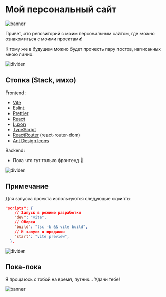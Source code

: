 # Мой персональный сайт

![banner](https://github.com/aculaOne/aculaOne/blob/main/assets/img/github_banner.png?raw=true)

Привет, это репозиторий с моим персональным сайтом, где можно ознакомиться с моими проектами!

К тому же в будущем можно будет прочесть пару постов, написанных мною лично.

![divider](https://github.com/aculaOne/aculaOne/blob/main/assets/img/github_divider.png?raw=true)

## Стопка (Stack, имхо)

Frontend:

- [Vite](https://vite.dev/)
- [Eslint](https://eslint.org/)
- [Prettier](https://prettier.io/)
- [React](https://ru.react.dev/)
- [Luxon](https://moment.github.io/luxon/#/)
- [TypeScript](https://www.typescriptlang.org)
- [ReactRouter](https://reactrouter.com/) (react-router-dom)
- [Ant Design Icons](https://ant.design/components/icon/)

Backend:

- Пока что тут только фронтенд 🙁

![divider](https://github.com/aculaOne/aculaOne/blob/main/assets/img/github_divider.png?raw=true)

## Примечание

Для запуска проекта используются следующие скрипты:

```json
"scripts": {
    // Запуск в режиме разработки
    "dev": "vite",
    // Сборка
    "build": "tsc -b && vite build",
    // И запуск в продакшн
    "start": "vite preview",
  },
```

![divider](https://github.com/aculaOne/aculaOne/blob/main/assets/img/github_divider.png?raw=true)

## Пока-пока

Я прощаюсь с тобой на время, путник… Удачи тебе!

![banner](https://github.com/aculaOne/aculaOne/blob/main/assets/img/github_footer.png?raw=true)

